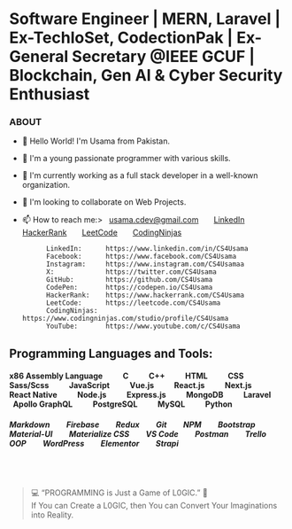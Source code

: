 # Software Engineer | MERN, Laravel | Ex-TechloSet, CodectionPak | Ex-General Secretary @IEEE GCUF | Blockchain, Gen AI & Cyber Security Enthusiast

### ABOUT
- 👋 Hello World! I'm Usama from Pakistan.
- 👀 I'm a young passionate programmer with various skills.
- 🌱 I'm currently working as a full stack developer in a well-known organization.
- 💞️ I'm looking to collaborate on Web Projects.

- 📫 How to reach me:> &nbsp; [usama.cdev@gmail.com](mailto:usama.cdev@gmail.com "Email Me Here") &nbsp; &nbsp; &nbsp; [LinkedIn](https://www.linkedin.com/in/CS4Usama "LinkedIn Profile") &nbsp; &nbsp; &nbsp; [HackerRank](https://www.hackerrank.com/CS4Usama "HackerRank Profile") &nbsp; &nbsp; &nbsp; [LeetCode](https://leetcode.com/CS4Usama "LeetCode Profile") &nbsp; &nbsp; &nbsp; [CodingNinjas](https://www.codingninjas.com/studio/profile/CS4Usama "CodingNinjas Profile")

            LinkedIn:      https://www.linkedin.com/in/CS4Usama
            Facebook:      https://www.facebook.com/CS4Usama
            Instagram:     https://www.instagram.com/CS4Usamaa
            X:             https://twitter.com/CS4Usama
            GitHub:        https://github.com/CS4Usama
            CodePen:       https://codepen.io/CS4Usama
            HackerRank:    https://www.hackerrank.com/CS4Usama
            LeetCode:      https://leetcode.com/CS4Usama
            CodingNinjas:  https://www.codingninjas.com/studio/profile/CS4Usama
            YouTube:       https://www.youtube.com/c/CS4Usama

## Programming Languages and Tools:
#### x86 Assembly Language &nbsp; &nbsp; &nbsp; &nbsp; &nbsp; C &nbsp; &nbsp; &nbsp; &nbsp; &nbsp; C++ &nbsp; &nbsp; &nbsp; &nbsp; &nbsp; HTML &nbsp; &nbsp; &nbsp; &nbsp; &nbsp; CSS &nbsp; &nbsp; &nbsp; &nbsp; &nbsp; Sass/Scss  &nbsp; &nbsp; &nbsp; &nbsp; &nbsp; JavaScript &nbsp; &nbsp; &nbsp; &nbsp; &nbsp; Vue.js &nbsp; &nbsp; &nbsp; &nbsp; &nbsp; React.js &nbsp; &nbsp; &nbsp; &nbsp; &nbsp; Next.js &nbsp; &nbsp; &nbsp; &nbsp; &nbsp; React Native &nbsp; &nbsp; &nbsp; &nbsp; &nbsp; Node.js &nbsp; &nbsp; &nbsp; &nbsp; &nbsp; Express.js &nbsp; &nbsp; &nbsp; &nbsp; &nbsp; MongoDB &nbsp; &nbsp; &nbsp; &nbsp; &nbsp; Laravel &nbsp; &nbsp; &nbsp; &nbsp; &nbsp; Apollo GraphQL &nbsp; &nbsp; &nbsp; &nbsp; &nbsp; PostgreSQL &nbsp; &nbsp; &nbsp; &nbsp; &nbsp; MySQL &nbsp; &nbsp; &nbsp; &nbsp; &nbsp; Python
##### Markdown &nbsp; &nbsp; &nbsp; &nbsp; Firebase &nbsp; &nbsp; &nbsp; &nbsp; Redux &nbsp; &nbsp; &nbsp; &nbsp; Git &nbsp; &nbsp; &nbsp; &nbsp; NPM &nbsp; &nbsp; &nbsp; &nbsp; Bootstrap &nbsp; &nbsp; &nbsp; &nbsp; Material-UI &nbsp; &nbsp; &nbsp; &nbsp; Materialize CSS &nbsp; &nbsp; &nbsp; &nbsp; VS Code &nbsp; &nbsp; &nbsp; &nbsp; Postman &nbsp; &nbsp; &nbsp; &nbsp; Trello &nbsp; &nbsp; &nbsp; &nbsp; OOP &nbsp; &nbsp; &nbsp; &nbsp; WordPress &nbsp; &nbsp; &nbsp; &nbsp; Elementor &nbsp; &nbsp; &nbsp; &nbsp; Strapi

</br><br>

>💻 &ldquo;PROGRAMMING is Just a Game of L0GIC.&rdquo; 🧐 <br>If You can Create a L0GIC, then You can Convert Your Imaginations into Reality.

<!-- CS4Usama/Cyber-Ping is a ✨ special ✨ repository because its `README.md` (this file) appears on your GitHub profile.
You can click the Preview link to take a look at your changes. --->
